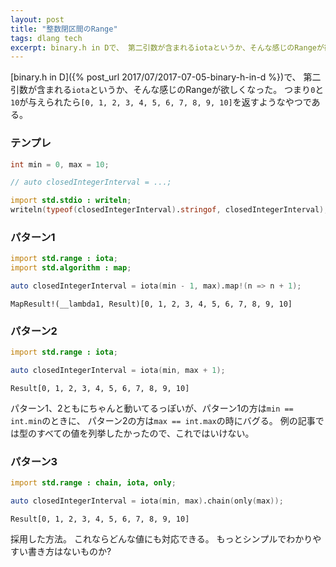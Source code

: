 ```yaml
---
layout: post
title: "整数閉区間のRange"
tags: dlang tech
excerpt: binary.h in Dで、 第二引数が含まれるiotaというか、そんな感じのRangeが欲しくなった。 つまり0と10が与えられたら[0, 1, 2, 3, 4, 5, 6, 7, 8, 9, 10]を返すようなやつである。
---
```


[binary.h in D]({% post_url 2017/07/2017-07-05-binary-h-in-d %})で、
第二引数が含まれる`iota`というか、そんな感じのRangeが欲しくなった。
つまり`0`と`10`が与えられたら`[0, 1, 2, 3, 4, 5, 6, 7, 8, 9, 10]`を返すようなやつである。

### テンプレ

```d
int min = 0, max = 10;

// auto closedIntegerInterval = ...;

import std.stdio : writeln;
writeln(typeof(closedIntegerInterval).stringof, closedIntegerInterval);
```

### パターン1

```d
import std.range : iota;
import std.algorithm : map;

auto closedIntegerInterval = iota(min - 1, max).map!(n => n + 1);
```

```
MapResult!(__lambda1, Result)[0, 1, 2, 3, 4, 5, 6, 7, 8, 9, 10]
```

### パターン2

```d
import std.range : iota;

auto closedIntegerInterval = iota(min, max + 1);
```

```
Result[0, 1, 2, 3, 4, 5, 6, 7, 8, 9, 10]
```

パターン1、2ともにちゃんと動いてるっぽいが、パターン1の方は`min == int.min`のときに、
パターン2の方は`max == int.max`の時にバグる。
例の記事では型のすべての値を列挙したかったので、これではいけない。

### パターン3

```d
import std.range : chain, iota, only;

auto closedIntegerInterval = iota(min, max).chain(only(max));
```

```
Result[0, 1, 2, 3, 4, 5, 6, 7, 8, 9, 10]
```

採用した方法。
これならどんな値にも対応できる。
もっとシンプルでわかりやすい書き方はないものか?